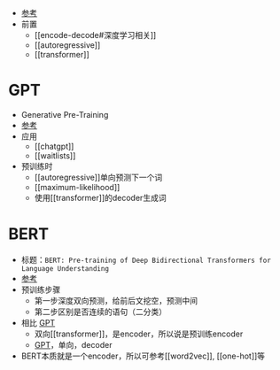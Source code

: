 - [参考](https://zhuanlan.zhihu.com/p/370859857)
- 前置
  - [[encode-decode#深度学习相关]]
  - [[autoregressive]]
  - [[transformer]]
# GPT
- Generative Pre-Training
- [参考](https://zhuanlan.zhihu.com/p/403469926)
- 应用
  - [[chatgpt]]
  - [[waitlists]]
- 预训练时
  - [[autoregressive]]单向预测下一个词
  - [[maximum-likelihood]]
  - 使用[[transformer]]的decoder生成词
# BERT
- 标题：`BERT: Pre-training of Deep Bidirectional Transformers for Language Understanding`
- [参考](https://zhuanlan.zhihu.com/p/51413773)
- 预训练步骤
  - 第一步深度双向预测，给前后文挖空，预测中间
  - 第二步区别是否连续的语句（二分类）
- 相比 [GPT](#gpt)
  - 双向[[transformer]]，是encoder，所以说是预训练encoder
  - [GPT](#gpt)，单向，decoder
- BERT本质就是一个encoder，所以可参考[[word2vec]], [[one-hot]]等